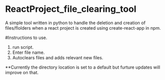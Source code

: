 # ReactProject_file_clearing_tool
  A simple tool written in python to handle the deletion and creation of files/flolders when a react project is created using create-react-app in npm.


#Instructions to use.
1) run script.
2) Enter file name.
3) Autoclears files and adds relevant new files.


**Currently the directory location is set to a default but furture updates will improve on that.
